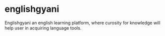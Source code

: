 # englishgyani
Englishgyani an english learning platform, where curosity for knowledge will help user in acquiring language tools.

